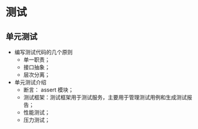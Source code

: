 # 测试

## 单元测试
+ 编写测试代码的几个原则
  + 单一职责；
  + 接口抽象；
  + 层次分离；
+ 单元测试介绍
  + 断言： assert 模块；
  + 测试框架：测试框架用于测试服务，主要用于管理测试用例和生成测试报告；
  + 性能测试；
  + 压力测试；
